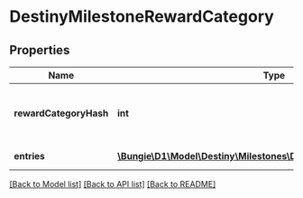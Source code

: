 # DestinyMilestoneRewardCategory

## Properties
Name | Type | Description | Notes
------------ | ------------- | ------------- | -------------
**rewardCategoryHash** | **int** | Look up the relevant DestinyMilestoneDefinition, and then use rewardCategoryHash to look up the category info in DestinyMilestoneDefinition.rewards. | [optional] 
**entries** | [**\Bungie\D1\Model\Destiny\Milestones\DestinyMilestoneRewardEntry[]**](DestinyMilestoneRewardEntry.md) | The individual reward entries for this category, and their status. | [optional] 

[[Back to Model list]](../README.md#documentation-for-models) [[Back to API list]](../README.md#documentation-for-api-endpoints) [[Back to README]](../README.md)


